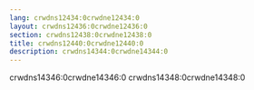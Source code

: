 ```yaml
---
lang: crwdns12434:0crwdne12434:0
layout: crwdns12436:0crwdne12436:0
section: crwdns12438:0crwdne12438:0
title: crwdns12440:0crwdne12440:0
description: crwdns14344:0crwdne14344:0
---
```


crwdns14346:0crwdne14346:0 crwdns14348:0crwdne14348:0
